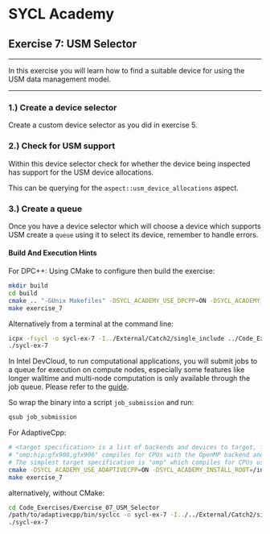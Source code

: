 # SYCL Academy

## Exercise 7: USM Selector
---

In this exercise you will learn how to find a suitable device for using the USM data management model.

---

### 1.) Create a device selector

Create a custom device selector as you did in exercise 5.

### 2.) Check for USM support

Within this device selector check for whether the device being inspected has
support for the USM device allocations.

This can be querying for the `aspect::usm_device_allocations` aspect.

### 3.) Create a queue

Once you have a device selector which will choose a device which supports USM
create a `queue` using it to select its device, remember to handle errors.


#### Build And Execution Hints

For DPC++:
Using CMake to configure then build the exercise:
```sh
mkdir build
cd build
cmake .. "-GUnix Makefiles" -DSYCL_ACADEMY_USE_DPCPP=ON -DSYCL_ACADEMY_ENABLE_SOLUTIONS=OFF -DCMAKE_C_COMPILER=icx -DCMAKE_CXX_COMPILER=icpx
make exercise_7
```
Alternatively from a terminal at the command line:
```sh
icpx -fsycl -o sycl-ex-7 -I../External/Catch2/single_include ../Code_Exercises/Exercise_07_USM_Selector/source.cpp
./sycl-ex-7
```
In Intel DevCloud, to run computational applications, you will submit jobs to a queue for execution on compute nodes,
especially some features like longer walltime and multi-node computation is only available through the job queue.
Please refer to the [guide][devcloud-job-submission].

So wrap the binary into a script `job_submission` and run:
```sh
qsub job_submission
```

For AdaptiveCpp:
```sh
# <target specification> is a list of backends and devices to target, for example
# "omp;hip:gfx900,gfx906" compiles for CPUs with the OpenMP backend and for AMD Vega 10 (gfx900) and Vega 20 (gfx906) GPUs using the HIP backend.
# The simplest target specification is "omp" which compiles for CPUs using the OpenMP backend.
cmake -DSYCL_ACADEMY_USE_ADAPTIVECPP=ON -DSYCL_ACADEMY_INSTALL_ROOT=/insert/path/to/adaptivecpp -DADAPTIVECPP_TARGETS="<target specification>" ..
make exercise_7 
```
alternatively, without CMake:
```sh
cd Code_Exercises/Exercise_07_USM_Selector
/path/to/adaptivecpp/bin/syclcc -o sycl-ex-7 -I../../External/Catch2/single_include --adaptivecpp-targets="<target specification>" source.cpp
./sycl-ex-7
```


[devcloud-job-submission]: https://devcloud.intel.com/oneapi/documentation/job-submission/
